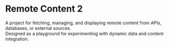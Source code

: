 # Remote Content 2

A project for fetching, managing, and displaying remote content from APIs, databases, or external sources.  
Designed as a playground for experimenting with dynamic data and content integration.

